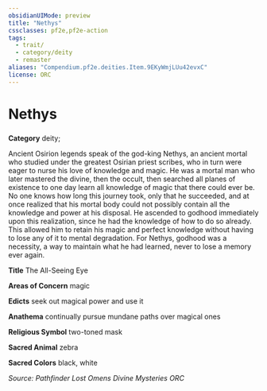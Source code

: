 ```yaml
---
obsidianUIMode: preview
title: "Nethys"
cssclasses: pf2e,pf2e-action
tags:
  - trait/
  - category/deity
  - remaster
aliases: "Compendium.pf2e.deities.Item.9EKyWmjLUu42evxC"
license: ORC
---
```

# Nethys

### 

**Category** deity; 




Ancient Osirion legends speak of the god-king Nethys, an ancient mortal who studied under the greatest Osirian priest scribes, who in turn were eager to nurse his love of knowledge and magic. He was a mortal man who later mastered the divine, then the occult, then searched all planes of existence to one day learn all knowledge of magic that there could ever be. No one knows how long this journey took, only that he succeeded, and at once realized that his mortal body could not possibly contain all the knowledge and power at his disposal. He ascended to godhood immediately upon this realization, since he had the knowledge of how to do so already. This allowed him to retain his magic and perfect knowledge without having to lose any of it to mental degradation. For Nethys, godhood was a necessity, a way to maintain what he had learned, never to lose a memory ever again.

**Title** The All-Seeing Eye

**Areas of Concern** magic

**Edicts** seek out magical power and use it

**Anathema** continually pursue mundane paths over magical ones

**Religious Symbol** two-toned mask

**Sacred Animal** zebra

**Sacred Colors** black, white

*Source: Pathfinder Lost Omens Divine Mysteries*
*ORC*